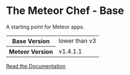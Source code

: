 # The Meteor Chef - Base
A starting point for Meteor apps.

<table>
  <tbody>
    <tr>
      <th>Base Version</th>
      <td>lower than v3</td>
    </tr>
    <tr>
      <th>Meteor Version</th>
      <td>v1.4.1.1</td>
    </tr>
  </tbody>
</table>

[Read the Documentation](http://themeteorchef.com/base)
